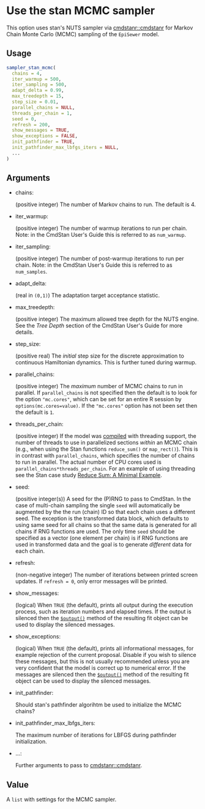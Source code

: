 # Use the stan MCMC sampler

This option uses stan's NUTS sampler via
[cmdstanr::cmdstanr](https://mc-stan.org/cmdstanr/reference/cmdstanr-package.html)
for Markov Chain Monte Carlo (MCMC) sampling of the `EpiSewer` model.

## Usage

``` r
sampler_stan_mcmc(
  chains = 4,
  iter_warmup = 500,
  iter_sampling = 500,
  adapt_delta = 0.99,
  max_treedepth = 15,
  step_size = 0.01,
  parallel_chains = NULL,
  threads_per_chain = 1,
  seed = 0,
  refresh = 200,
  show_messages = TRUE,
  show_exceptions = FALSE,
  init_pathfinder = TRUE,
  init_pathfinder_max_lbfgs_iters = NULL,
  ...
)
```

## Arguments

- chains:

  (positive integer) The number of Markov chains to run. The default is
  4.

- iter_warmup:

  (positive integer) The number of warmup iterations to run per chain.
  Note: in the CmdStan User's Guide this is referred to as `num_warmup`.

- iter_sampling:

  (positive integer) The number of post-warmup iterations to run per
  chain. Note: in the CmdStan User's Guide this is referred to as
  `num_samples`.

- adapt_delta:

  (real in `(0,1)`) The adaptation target acceptance statistic.

- max_treedepth:

  (positive integer) The maximum allowed tree depth for the NUTS engine.
  See the *Tree Depth* section of the CmdStan User's Guide for more
  details.

- step_size:

  (positive real) The *initial* step size for the discrete approximation
  to continuous Hamiltonian dynamics. This is further tuned during
  warmup.

- parallel_chains:

  (positive integer) The *maximum* number of MCMC chains to run in
  parallel. If `parallel_chains` is not specified then the default is to
  look for the option `"mc.cores"`, which can be set for an entire R
  session by `options(mc.cores=value)`. If the `"mc.cores"` option has
  not been set then the default is `1`.

- threads_per_chain:

  (positive integer) If the model was
  [compiled](https://mc-stan.org/cmdstanr/reference/model-method-compile.html)
  with threading support, the number of threads to use in parallelized
  sections *within* an MCMC chain (e.g., when using the Stan functions
  `reduce_sum()` or `map_rect()`). This is in contrast with
  `parallel_chains`, which specifies the number of chains to run in
  parallel. The actual number of CPU cores used is
  `parallel_chains*threads_per_chain`. For an example of using threading
  see the Stan case study [Reduce Sum: A Minimal
  Example](https://mc-stan.org/users/documentation/case-studies/reduce_sum_tutorial.html).

- seed:

  (positive integer(s)) A seed for the (P)RNG to pass to CmdStan. In the
  case of multi-chain sampling the single `seed` will automatically be
  augmented by the the run (chain) ID so that each chain uses a
  different seed. The exception is the transformed data block, which
  defaults to using same seed for all chains so that the same data is
  generated for all chains if RNG functions are used. The only time
  `seed` should be specified as a vector (one element per chain) is if
  RNG functions are used in transformed data and the goal is to generate
  *different* data for each chain.

- refresh:

  (non-negative integer) The number of iterations between printed screen
  updates. If `refresh = 0`, only error messages will be printed.

- show_messages:

  (logical) When `TRUE` (the default), prints all output during the
  execution process, such as iteration numbers and elapsed times. If the
  output is silenced then the
  [`$output()`](https://mc-stan.org/cmdstanr/reference/fit-method-output.html)
  method of the resulting fit object can be used to display the silenced
  messages.

- show_exceptions:

  (logical) When `TRUE` (the default), prints all informational
  messages, for example rejection of the current proposal. Disable if
  you wish to silence these messages, but this is not usually
  recommended unless you are very confident that the model is correct up
  to numerical error. If the messages are silenced then the
  [`$output()`](https://mc-stan.org/cmdstanr/reference/fit-method-output.html)
  method of the resulting fit object can be used to display the silenced
  messages.

- init_pathfinder:

  Should stan's pathfinder algorihtm be used to initialize the MCMC
  chains?

- init_pathfinder_max_lbfgs_iters:

  The maximum number of iterations for LBFGS during pathfinder
  initialization.

- ...:

  Further arguments to pass to
  [cmdstanr::cmdstanr](https://mc-stan.org/cmdstanr/reference/cmdstanr-package.html).

## Value

A `list` with settings for the MCMC sampler.
